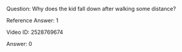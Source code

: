 Question: Why does the kid fall down after walking some distance?

Reference Answer: 1

Video ID: 2528769674

Answer: 0

